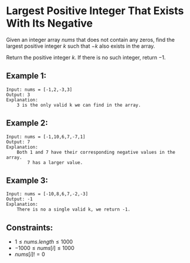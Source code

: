 # Largest Positive Integer That Exists With Its Negative

Given an integer array $nums$ that does not contain any zeros, find the  
largest positive integer $k$ such that $-k$ also exists in the array.

Return the positive integer $k$. If there is no such integer, return $-1$.

 

## Example 1:

    Input: nums = [-1,2,-3,3]
    Output: 3
    Explanation: 
        3 is the only valid k we can find in the array.

## Example 2:

    Input: nums = [-1,10,6,7,-7,1]
    Output: 7
    Explanation: 
        Both 1 and 7 have their corresponding negative values in the array. 
            7 has a larger value.

## Example 3:

    Input: nums = [-10,8,6,7,-2,-3]
    Output: -1
    Explanation: 
        There is no a single valid k, we return -1.

 

## Constraints:

* $1 \le nums.length \le 1000$
* $-1000 \le nums[i] \le 1000$
* $nums[i] != 0$

